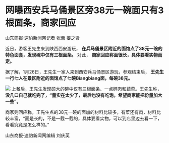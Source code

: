 # 网曝西安兵马俑景区旁38元一碗面只有3根面条，商家回应

山东商报·速豹新闻网记者 张蕾 姜之贤

近日，游客王先生来到陕西西安游玩， **在兵马俑景区附近的面馆点了38元一碗的特色面食，发现碗中仅有三根面条。** 对此，
**商家回应称面很长，具体要看实物而定。**

据了解，1月26日，王先生一家人来到西安兵马俑景区游玩，参观结束后， **王先生一行七人在景区附近的面馆点了七碗Biangbiang面，每碗38元。**

![](https://inews.gtimg.com/news_bt/OFTI1mH0iL0oH7HNBgJP7QrS6JjE5nlMPBpjeZGea9vNsAA/1000)
上餐后，王先生发现硕大的碗中仅有三根面条、一点碎肉和蔬菜。王先生称，
**没几口自己就吃完了，“量实在太少了，最后也没有吃饱，希望商家能把份量加大一些”。**

商家则回应称，王先生点的38元一碗的面加的材料比较多，有菜还有肉，材料比较丰富，“面是长的，不是一截一截的，具体要看实物，可以到店里边去看一下，看看究竟是怎么样的。”

山东商报·速豹新闻网编辑 刘庆英

